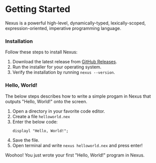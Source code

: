 # Getting Started

Nexus is a powerful high-level, dynamically-typed, lexically-scoped, expression-oriented, imperative programming language.

### Installation

Follow these steps to install Nexus:

1. Download the latest release from [GitHub Releases](https://github.com/lucifer-reborn473/Our_Compiler).
2. Run the installer for your operating system.
3. Verify the installation by running `nexus --version`.

### Hello, World!
The below steps describes how to write a simple progam in Nexus that outputs "Hello, World!" onto the screen.
1. Open a directory in your favorite code editor.
2. Create a file `helloworld.nex`
3. Enter the below code:
    ```
    displayl "Hello, World!";
    ```
4. Save the file.
5. Open terminal and write `nexus helloworld.nex` and press enter!  

Woohoo! You just wrote your first "Hello, World!" program in Nexus.